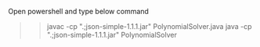 Open powershell and type below command
>> javac -cp ".;json-simple-1.1.1.jar" PolynomialSolver.java
>> java -cp ".;json-simple-1.1.1.jar" PolynomialSolver
